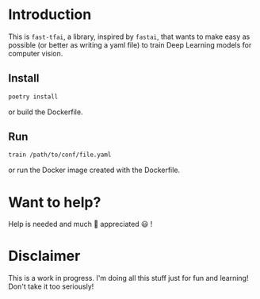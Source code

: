 # Introduction

This is `fast-tfai`, a library, inspired by `fastai`, that wants to make easy as possible (or better as writing a yaml file) to train Deep Learning models for computer vision.

## Install

```bash
poetry install
```

or build the Dockerfile.

## Run

```bash
train /path/to/conf/file.yaml
```

or run the Docker image created with the Dockerfile.

# Want to help?

Help is needed and much :dog: appreciated :smiley: !

# Disclaimer

This is a work in progress. I'm doing all this stuff just for fun and learning! Don't take it too seriously!
